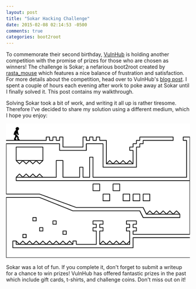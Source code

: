 ```yaml
---
layout: post
title: "Sokar Hacking Challenge"
date: 2015-02-08 02:14:53 -0500
comments: true
categories: boot2root
---
```


To commemorate their second birthday, [VulnHub](https://www.vulnhub.com) is holding another competition with the promise of prizes for those who are chosen as winners! The challenge is Sokar; a nefarious boot2root created by [rasta_mouse](https://twitter.com/_RastaMouse) which features a nice balance of frustration and satisfaction. For more details about the competition, head over to VulnHub's [blog post](http://blog.vulnhub.com/2015/01/competition-sokar.html). I spent a couple of hours each evening after work to poke away at Sokar until I finally solved it. This post contains my walkthrough.

<!-- more --> 

Solving Sokar took a bit of work, and writing it all up is rather tiresome. Therefore I've decided to share my solution using a different medium, which I hope you enjoy: 

![](/images/2015-02-08/01.gif)

Sokar was a lot of fun. If you complete it, don't forget to submit a writeup for a chance to win prizes! VulnHub has offered fantastic prizes in the past which include gift cards, t-shirts, and challenge coins. Don't miss out on it!
